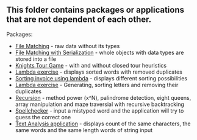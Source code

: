<h2>This folder contains packages or applications that are not dependent of each other.</h2>
<p>
Packages:
<ul>
<li><a href="filematching">File Matching</a> - raw data without its types</li>
<li><a href="filematchingserialization">File Matching with Serialization</a> - whole objects with data types are stored into a file</a>
<li><a href="knightstour">Knights Tour Game</a> - with and without closed tour heuristics
<li><a href="lambdaduplicatewordremoval">Lambda exercise</a> - displays sorted words with removed duplicates</li>
<li><a href="lambdainvoice">Sorting invoice using lambda</a> - displays different sorting possibilities</li>
<li><a href="lambdasortinglettersandremovingduplicates">Lambda exercise</a> - Generating, sorting letters and removing their duplicates</li>
<li><a href="recursion">Recursion</a> - method power (x^N), palindrome detection, eight queens, array manipulation and maze traversial with recursive backtracking</li>
<li><a href="spellchecker">Spellchecker</a> - input a mistyped word and the application will try to guess the correct one
<li><a href="textanalysis">Text Analysis application</a> - displays count of the same characters, the same words and the same length words of string input</li>
</ul>
</p>
